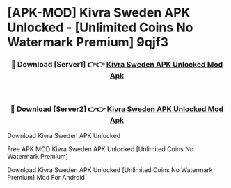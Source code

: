 # [APK-MOD] Kivra Sweden APK Unlocked - [Unlimited Coins No Watermark Premium] 9qjf3



<div align="center">
<h3>🔴 Download [Server1] 👉👉 <a href="https://momento.my/?title=Kivra_Sweden_APK_Unlocked">Kivra Sweden APK Unlocked Mod Apk</a></h3><br>

<h3>🔴 Download [Server2] 👉👉 <a href="https://momento.my/?title=Kivra_Sweden_APK_Unlocked">Kivra Sweden APK Unlocked Mod Apk</a></h3>
</div>



Download Kivra Sweden APK Unlocked 

Free APK MOD Kivra Sweden APK Unlocked [Unlimited Coins No Watermark Premium]

Download Kivra Sweden APK Unlocked [Unlimited Coins No Watermark Premium] Mod For Android
